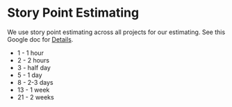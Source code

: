 # Story Point Estimating

We use story point estimating across all projects for our estimating.
See this Google doc for [Details](https://docs.google.com/document/d/1WNHs7oU77lljj0ufPkDTMcHtxCoNFHydUkZh4XM8yjA/edit).

*   1 - 1 hour
*   2 - 2 hours
*   3 - half day
*   5 - 1 day
*   8 - 2-3 days
*   13 - 1 week
*   21 - 2 weeks
